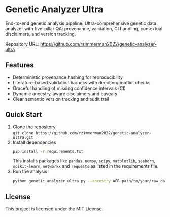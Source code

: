 # Genetic Analyzer Ultra

End-to-end genetic analysis pipeline: Ultra-comprehensive genetic data analyzer with five-pillar QA: provenance, validation, CI handling, contextual disclaimers, and version tracking.

Repository URL: https://github.com/rzimmerman2022/genetic-analyzer-ultra

## Features

- Deterministic provenance hashing for reproducibility  
- Literature-based validation harness with direction/conflict checks  
- Graceful handling of missing confidence intervals (CI)  
- Dynamic ancestry-aware disclaimers and caveats  
- Clear semantic version tracking and audit trail  

## Quick Start

1. Clone the repository  
   `git clone https://github.com/rzimmerman2022/genetic-analyzer-ultra.git`  
2. Install dependencies
   ```bash
   pip install -r requirements.txt
   ```
   This installs packages like `pandas`, `numpy`, `scipy`, `matplotlib`,
   `seaborn`, `scikit-learn`, `networkx` and `requests` as listed in the
   requirements file.
3. Run the analysis  
   ```bash
   python genetic_analyzer_ultra.py --ancestry AFR path/to/your/raw_data.txt
   ```  

## License

This project is licensed under the MIT License.
